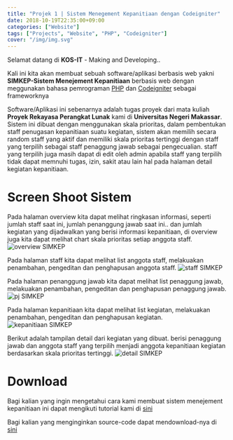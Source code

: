 ```yaml
---
title: "Projek 1 | Sistem Menegement Kepanitiaan dengan Codeigniter"
date: 2018-10-19T22:35:00+09:00
categories: ["Website"]
tags: ["Projects", "Website", "PHP", "Codeigniter"]
cover: "/img/img.svg"
---
```


Selamat datang di **KOS-IT** - Making and Developing..

Kali ini kita akan membuat sebuah software/aplikasi berbasis web yakni **SIMKEP-Sistem Menejement Kepanitiaan** berbasis web dengan meggunakan bahasa pemrograman [PHP](https://kos-it.github.io/tags/php/) dan [Codeigniter](https://kos-it.github.io/tags/codeigniter/) sebagai frameworknya

Software/Aplikasi ini sebenarnya adalah tugas proyek dari mata kuliah **Proyek Rekayasa Perangkat Lunak** kami di **Universitas Negeri Makassar**. Sistem ini dibuat dengan menggunakan skala prioritas, dalam pembentukan staff penugasan kepanitiaan suatu kegiatan, sistem akan memilih secara random staff yang aktif dan memiliki skala prioritas tertinggi dengan staff yang terpilih sebagai staff penaggung jawab sebagai pengecualian. staff yang terpilih juga masih dapat di edit oleh admin apabila staff yang terpilih tidak dapat memnuhi tugas, izin, sakit atau lain hal pada halaman detail kegiatan kepanitiaan.

# Screen Shoot Sistem

<!-- ![teks alt gambar](/link/url/gambarnya.jpg) -->
Pada halaman overview kita dapat melihat ringkasan informasi, seperti jumlah staff saat ini, jumlah penanggung jawab saat ini.. dan jumlah kegiatan yang dijadwalkan yang berisi informasi kepanitiaan, di overview juga kita dapat melihat chart skala prioritas setiap anggota staff.
![overview SIMKEP](/img/projek1/overview.JPG)

Pada halaman staff kita dapat melihat list anggota staff, melakuakan penambahan, pengeditan dan penghapusan anggota staff.
![staff SIMKEP](/img/projek1/staff.JPG)

Pada halaman penanggung jawab kita dapat melihat list penaggung jawab, melakuakan penambahan, pengeditan dan penghapusan penaggung jawab.
![pj SIMKEP](/img/projek1/pj.JPG)

Pada halaman kepanitiaan kita dapat melihat list kegiatan, melakuakan penambahan, pengeditan dan penghapusan kegiatan.
![kepanitiaan SIMKEP](/img/projek1/kepanitiaan.JPG)

Berikut adalah tampilan detail dari kegiatan yang dibuat. berisi penaggung jawab dan anggota staff yang terpilih menjadi anggota kepanitiaan kegiatan berdasarkan skala prioritas tertinggi. 
![detail SIMKEP](/img/projek1/detail.JPG)

# Download

Bagi kalian yang ingin mengetahui cara kami membuat sistem menejement kepanitiaan ini dapat mengikuti tutorial kami di [sini](https://kos-it.github.io/projects/projek-sistem-menejement-kepanitiaan/)  

Bagi kalian yang menginginkan source-code dapat mendownload-nya di [sini](https://github.com/taqwa26/SIMKEP-Sistem-Menejement-Kepanitiaan)